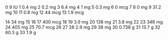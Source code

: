 0 9 IU
1 0.4 mg
2 0.2 mg
3 6.4 mg
4 1 mg
5 0.3 mg
6 0 mcg
7 
8 0 mg
9 31.2 mg
10 
11 0.8 mg
12 44 mcg
13 1.9 mcg

14 34 mg
15 
16
17 400 mcg
18 
19 3.9 mg
20 138 mg
21 3.8 mg
22 
23 346 mg
24 405 mg
25 70.7 mcg
26 
27 
28 2.9 mg
29 38 mg
30 0.738 g
31 13.7 g
32 60.3 g
33 1.9 g
